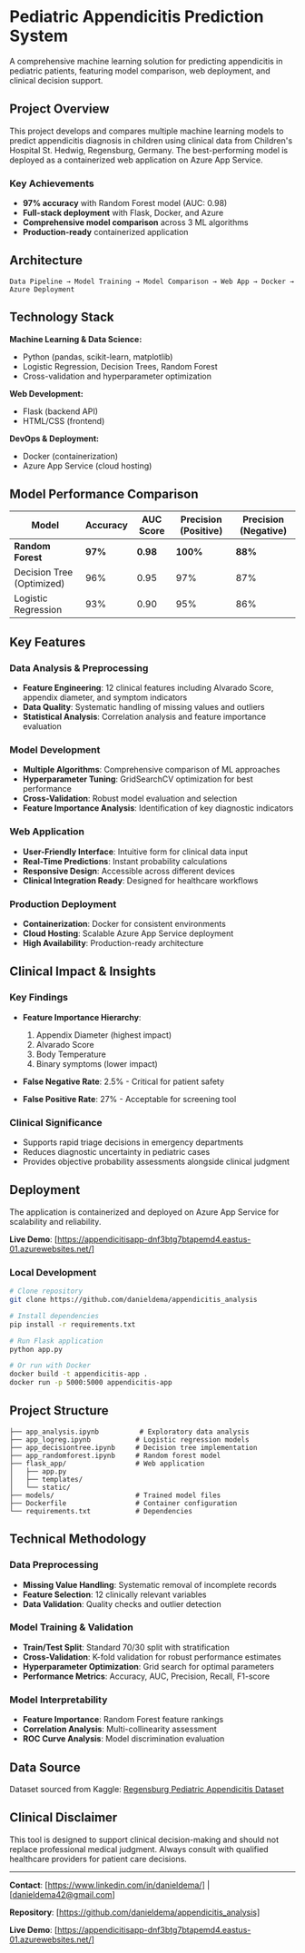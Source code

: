 # Pediatric Appendicitis Prediction System

A comprehensive machine learning solution for predicting appendicitis in pediatric patients, featuring model comparison, web deployment, and clinical decision support.

## Project Overview

This project develops and compares multiple machine learning models to predict appendicitis diagnosis in children using clinical data from Children's Hospital St. Hedwig, Regensburg, Germany. The best-performing model is deployed as a containerized web application on Azure App Service.

### Key Achievements
- **97% accuracy** with Random Forest model (AUC: 0.98)
- **Full-stack deployment** with Flask, Docker, and Azure
- **Comprehensive model comparison** across 3 ML algorithms
- **Production-ready** containerized application

## Architecture

```
Data Pipeline → Model Training → Model Comparison → Web App → Docker → Azure Deployment
```

## Technology Stack

**Machine Learning & Data Science:**
- Python (pandas, scikit-learn, matplotlib)
- Logistic Regression, Decision Trees, Random Forest
- Cross-validation and hyperparameter optimization

**Web Development:**
- Flask (backend API)
- HTML/CSS (frontend)

**DevOps & Deployment:**
- Docker (containerization)
- Azure App Service (cloud hosting)

## Model Performance Comparison

| Model | Accuracy | AUC Score | Precision (Positive) | Precision (Negative) |
|-------|----------|-----------|---------------------|---------------------|
| **Random Forest** | **97%** | **0.98** | **100%** | **88%** |
| Decision Tree (Optimized) | 96% | 0.95 | 97% | 87% |
| Logistic Regression | 93% | 0.90 | 95% | 86% |

## Key Features

### Data Analysis & Preprocessing
- **Feature Engineering**: 12 clinical features including Alvarado Score, appendix diameter, and symptom indicators
- **Data Quality**: Systematic handling of missing values and outliers
- **Statistical Analysis**: Correlation analysis and feature importance evaluation

### Model Development
- **Multiple Algorithms**: Comprehensive comparison of ML approaches
- **Hyperparameter Tuning**: GridSearchCV optimization for best performance
- **Cross-Validation**: Robust model evaluation and selection
- **Feature Importance Analysis**: Identification of key diagnostic indicators

### Web Application
- **User-Friendly Interface**: Intuitive form for clinical data input
- **Real-Time Predictions**: Instant probability calculations
- **Responsive Design**: Accessible across different devices
- **Clinical Integration Ready**: Designed for healthcare workflows

### Production Deployment
- **Containerization**: Docker for consistent environments
- **Cloud Hosting**: Scalable Azure App Service deployment
- **High Availability**: Production-ready architecture

## Clinical Impact & Insights

### Key Findings
- **Feature Importance Hierarchy**: 
  1. Appendix Diameter (highest impact)
  2. Alvarado Score
  3. Body Temperature
  4. Binary symptoms (lower impact)

- **False Negative Rate**: 2.5% - Critical for patient safety
- **False Positive Rate**: 27% - Acceptable for screening tool

### Clinical Significance
- Supports rapid triage decisions in emergency departments
- Reduces diagnostic uncertainty in pediatric cases
- Provides objective probability assessments alongside clinical judgment

## Deployment

The application is containerized and deployed on Azure App Service for scalability and reliability.

**Live Demo**: [https://appendicitisapp-dnf3btg7btapemd4.eastus-01.azurewebsites.net/]

### Local Development
```bash
# Clone repository
git clone https://github.com/danieldema/appendicitis_analysis

# Install dependencies
pip install -r requirements.txt

# Run Flask application
python app.py

# Or run with Docker
docker build -t appendicitis-app .
docker run -p 5000:5000 appendicitis-app
```

## Project Structure

```
├── app_analysis.ipynb          # Exploratory data analysis
├── app_logreg.ipynb           # Logistic regression models
├── app_decisiontree.ipynb     # Decision tree implementation
├── app_randomforest.ipynb     # Random forest model
├── flask_app/                 # Web application
│   ├── app.py
│   ├── templates/
│   └── static/
├── models/                    # Trained model files
├── Dockerfile                 # Container configuration
└── requirements.txt           # Dependencies
```

## Technical Methodology

### Data Preprocessing
- **Missing Value Handling**: Systematic removal of incomplete records
- **Feature Selection**: 12 clinically relevant variables
- **Data Validation**: Quality checks and outlier detection

### Model Training & Validation
- **Train/Test Split**: Standard 70/30 split with stratification
- **Cross-Validation**: K-fold validation for robust performance estimates
- **Hyperparameter Optimization**: Grid search for optimal parameters
- **Performance Metrics**: Accuracy, AUC, Precision, Recall, F1-score

### Model Interpretability
- **Feature Importance**: Random Forest feature rankings
- **Correlation Analysis**: Multi-collinearity assessment
- **ROC Curve Analysis**: Model discrimination evaluation

## Data Source

Dataset sourced from Kaggle: [Regensburg Pediatric Appendicitis Dataset](https://www.kaggle.com/datasets/joebeachcapital/regensburg-pediatric-appendicitis/data)

## Clinical Disclaimer

This tool is designed to support clinical decision-making and should not replace professional medical judgment. Always consult with qualified healthcare providers for patient care decisions.

---

**Contact**: [https://www.linkedin.com/in/danieldema/] | [danieldema42@gmail.com]

**Repository**: [https://github.com/danieldema/appendicitis_analysis]

**Live Demo**: [https://appendicitisapp-dnf3btg7btapemd4.eastus-01.azurewebsites.net/]
